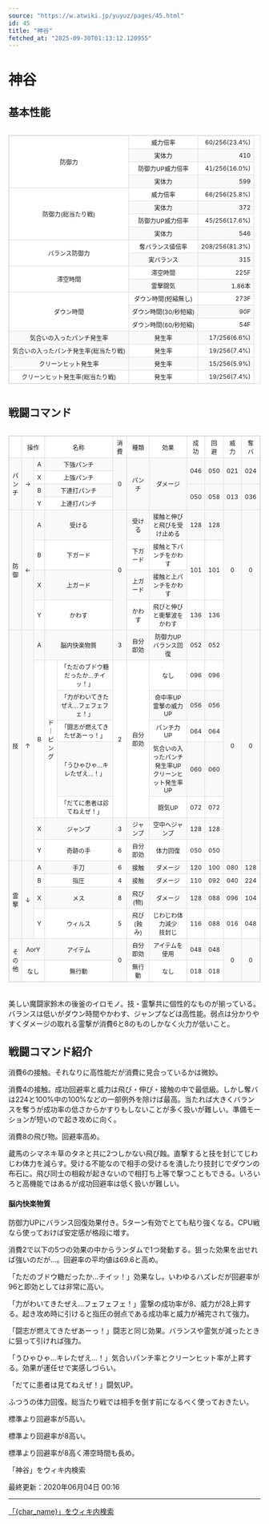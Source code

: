 ```yaml
---
source: "https://w.atwiki.jp/yuyuz/pages/45.html"
id: 45
title: "神谷"
fetched_at: "2025-09-30T01:13:12.120955"
---
```


# 神谷

## 基本性能

<div class="character-table">

<table>
<tr> <!--0-0--><td rowspan="4">防御力</td>
<!--0-1--><td>威力倍率</td>
<!--0-2--><td style="text-align:right;">60/256(23.4%)</td></tr>
<tr>
<!--1-1--><td>実体力</td>
<!--1-2--><td style="text-align:right;">410</td></tr>
<tr>
<!--2-1--><td>防御力UP威力倍率</td>
<!--2-2--><td style="text-align:right;">41/256(16.0%)</td></tr>
<tr>
<!--3-1--><td>実体力</td>
<!--3-2--><td style="text-align:right;">599</td></tr>
<tr> <!--4-0--><td rowspan="4">防御力(総当たり戦)</td>
<!--4-1--><td>威力倍率</td>
<!--4-2--><td style="text-align:right;">66/256(25.8%)</td></tr>
<tr>
<!--5-1--><td>実体力</td>
<!--5-2--><td style="text-align:right;">372</td></tr>
<tr>
<!--6-1--><td>防御力UP威力倍率</td>
<!--6-2--><td style="text-align:right;">45/256(17.6%)</td></tr>
<tr>
<!--7-1--><td>実体力</td>
<!--7-2--><td style="text-align:right;">546</td></tr>
<tr> <!--8-0--><td rowspan="2">バランス防御力</td>
<!--8-1--><td>奪バランス値倍率</td>
<!--8-2--><td style="text-align:right;">208/256(81.3%)</td></tr>
<tr>
<!--9-1--><td>実バランス</td>
<!--9-2--><td style="text-align:right;">315</td></tr>
<tr> <!--10-0--><td rowspan="2">滞空時間</td>
<!--10-1--><td>滞空時間</td>
<!--10-2--><td style="text-align:right;">225F</td></tr>
<tr>
<!--11-1--><td>霊撃闘気</td>
<!--11-2--><td style="text-align:right;">1.86本</td></tr>
<tr> <!--12-0--><td rowspan="3">ダウン時間</td>
<!--12-1--><td>ダウン時間(短縮無し)</td>
<!--12-2--><td style="text-align:right;">273F</td></tr>
<tr>
<!--13-1--><td>ダウン時間(30/秒短縮)</td>
<!--13-2--><td style="text-align:right;">90F</td></tr>
<tr>
<!--14-1--><td>ダウン時間(60/秒短縮)</td>
<!--14-2--><td style="text-align:right;">54F</td></tr>
<tr> <!--15-0--><td>気合いの入ったパンチ発生率</td>
<!--15-1--><td>発生率</td>
<!--15-2--><td style="text-align:right;">17/256(6.6%)</td></tr>
<tr> <!--16-0--><td>気合いの入ったパンチ発生率(総当たり戦)</td>
<!--16-1--><td>発生率</td>
<!--16-2--><td style="text-align:right;">19/256(7.4%)</td></tr>
<tr> <!--17-0--><td>クリーンヒット発生率</td>
<!--17-1--><td>発生率</td>
<!--17-2--><td style="text-align:right;">15/256(5.9%)</td></tr>
<tr> <!--18-0--><td>クリーンヒット発生率(総当たり戦)</td>
<!--18-1--><td>発生率</td>
<!--18-2--><td style="text-align:right;">19/256(7.4%)</td></tr>
</table>

</div>

## 戦闘コマンド

<div class="character-table">

<table>
<tr> <!--0-0--><td></td>
<!--0-1-->
<!--0-2--><td colspan="2" style="text-align:center;">操作</td>
<!--0-3-->
<!--0-4--><td colspan="2" style="text-align:center;">名称</td>
<!--0-5--><td style="text-align:center;">消費</td>
<!--0-6--><td style="text-align:center;">種類</td>
<!--0-7--><td style="text-align:center;">効果</td>
<!--0-8--><td style="text-align:center;">成功</td>
<!--0-9--><td style="text-align:center;">回避</td>
<!--0-10--><td style="text-align:center;">威力</td>
<!--0-11--><td style="text-align:center;">奪バ</td></tr>
<tr> <!--1-0--><td rowspan="4" style="text-align:center;">パ<br/>ン<br/>チ</td>
<!--1-1--><td rowspan="4" style="text-align:center;">→</td>
<!--1-2--><td style="text-align:center;">A</td>
<!--1-3-->
<!--1-4--><td colspan="2" style="text-align:center;">下強パンチ</td>
<!--1-5--><td rowspan="4" style="text-align:center;">0</td>
<!--1-6--><td rowspan="4" style="text-align:center;">パンチ</td>
<!--1-7--><td rowspan="4" style="text-align:center;">ダメージ</td>
<!--1-8--><td rowspan="2" style="text-align:center;">046</td>
<!--1-9--><td rowspan="2" style="text-align:center;">050</td>
<!--1-10--><td rowspan="2" style="text-align:center;">021</td>
<!--1-11--><td rowspan="2" style="text-align:center;">024</td></tr>
<tr>
<!--2-2--><td style="text-align:center;">X</td>
<!--2-3-->
<!--2-4--><td colspan="2" style="text-align:center;">上強パンチ</td>
</tr>
<tr>
<!--3-2--><td style="text-align:center;">B</td>
<!--3-3-->
<!--3-4--><td colspan="2" style="text-align:center;">下連打パンチ</td>
<!--3-8--><td rowspan="2" style="text-align:center;">050</td>
<!--3-9--><td rowspan="2" style="text-align:center;">058</td>
<!--3-10--><td rowspan="2" style="text-align:center;">013</td>
<!--3-11--><td rowspan="2" style="text-align:center;">036</td></tr>
<tr>
<!--4-2--><td style="text-align:center;">Y</td>
<!--4-3-->
<!--4-4--><td colspan="2" style="text-align:center;">上連打パンチ</td>
</tr>
<tr> <!--5-0--><td rowspan="4" style="text-align:center;">防<br/>御</td>
<!--5-1--><td rowspan="4" style="text-align:center;">←</td>
<!--5-2--><td style="text-align:center;">A</td>
<!--5-3-->
<!--5-4--><td colspan="2" style="text-align:center;">受ける</td>
<!--5-5--><td rowspan="4" style="text-align:center;">0</td>
<!--5-6--><td style="text-align:center;">受ける</td>
<!--5-7--><td style="text-align:center;">接触と伸びと飛びを受け止める</td>
<!--5-8--><td style="text-align:center;">128</td>
<!--5-9--><td style="text-align:center;">128</td>
<!--5-10--><td rowspan="4" style="text-align:center;">0</td>
<!--5-11--><td rowspan="4" style="text-align:center;">0</td></tr>
<tr>
<!--6-2--><td style="text-align:center;">B</td>
<!--6-3-->
<!--6-4--><td colspan="2" style="text-align:center;">下ガード</td>
<!--6-6--><td style="text-align:center;">下ガード</td>
<!--6-7--><td style="text-align:center;">接触と下パンチをかわす</td>
<!--6-8--><td rowspan="2" style="text-align:center;">101</td>
<!--6-9--><td rowspan="2" style="text-align:center;">101</td>
</tr>
<tr>
<!--7-2--><td style="text-align:center;">X</td>
<!--7-3-->
<!--7-4--><td colspan="2" style="text-align:center;">上ガード</td>
<!--7-6--><td style="text-align:center;">上ガード</td>
<!--7-7--><td style="text-align:center;">接触と上パンチをかわす</td>
</tr>
<tr>
<!--8-2--><td style="text-align:center;">Y</td>
<!--8-3-->
<!--8-4--><td colspan="2" style="text-align:center;">かわす</td>
<!--8-6--><td style="text-align:center;">かわす</td>
<!--8-7--><td style="text-align:center;">飛びと伸びと衝撃波をかわす</td>
<!--8-8--><td style="text-align:center;">136</td>
<!--8-9--><td style="text-align:center;">136</td>
</tr>
<tr> <!--9-0--><td rowspan="8" style="text-align:center;">技</td>
<!--9-1--><td rowspan="8" style="text-align:center;">↑</td>
<!--9-2--><td style="text-align:center;">A</td>
<!--9-3-->
<!--9-4--><td colspan="2" style="text-align:center;">脳内快楽物質</td>
<!--9-5--><td style="text-align:center;">3</td>
<!--9-6--><td style="text-align:center;">自分即効</td>
<!--9-7--><td style="text-align:center;">防御力UP<br/>バランス回復</td>
<!--9-8--><td style="text-align:center;">052</td>
<!--9-9--><td style="text-align:center;">052</td>
<!--9-10--><td rowspan="8" style="text-align:center;">0</td>
<!--9-11--><td rowspan="8" style="text-align:center;">0</td></tr>
<tr>
<!--10-2--><td rowspan="5" style="text-align:center;">B</td>
<!--10-3--><td rowspan="5" style="text-align:center;">ド<br/>｜<br/>ピ<br/>ン<br/>グ</td>
<!--10-4--><td style="text-align:center;">「ただのブドウ糖だったか…チイッ！」</td>
<!--10-5--><td rowspan="5" style="text-align:center;">2</td>
<!--10-6--><td rowspan="5" style="text-align:center;">自分即効</td>
<!--10-7--><td style="text-align:center;">なし</td>
<!--10-8--><td style="text-align:center;">096</td>
<!--10-9--><td style="text-align:center;">096</td>
</tr>
<tr>
<!--11-4--><td style="text-align:center;">「力がわいてきたぜえ…フェフェフェ！」</td>
<!--11-7--><td style="text-align:center;">命中率UP<br/>霊撃の威力UP</td>
<!--11-8--><td style="text-align:center;">056</td>
<!--11-9--><td style="text-align:center;">056</td>
</tr>
<tr>
<!--12-4--><td style="text-align:center;">「闘志が燃えてきたぜあーっ！」</td>
<!--12-7--><td style="text-align:center;">パンチ力UP</td>
<!--12-8--><td style="text-align:center;">064</td>
<!--12-9--><td style="text-align:center;">064</td>
</tr>
<tr>
<!--13-4--><td style="text-align:center;">「うひゃひゃ…キレたぜえ…！」</td>
<!--13-7--><td style="text-align:center;">気合いの入ったパンチ発生率UP<br/>クリーンヒット発生率UP</td>
<!--13-8--><td style="text-align:center;">060</td>
<!--13-9--><td style="text-align:center;">060</td>
</tr>
<tr>
<!--14-4--><td style="text-align:center;">「だてに患者は診てねえぜ！」</td>
<!--14-7--><td style="text-align:center;">闘気UP</td>
<!--14-8--><td style="text-align:center;">072</td>
<!--14-9--><td style="text-align:center;">072</td>
</tr>
<tr>
<!--15-2--><td style="text-align:center;">X</td>
<!--15-3-->
<!--15-4--><td colspan="2" style="text-align:center;">ジャンプ</td>
<!--15-5--><td style="text-align:center;">3</td>
<!--15-6--><td style="text-align:center;">ジャンプ</td>
<!--15-7--><td style="text-align:center;">空中へジャンプ</td>
<!--15-8--><td style="text-align:center;">128</td>
<!--15-9--><td style="text-align:center;">128</td>
</tr>
<tr>
<!--16-2--><td style="text-align:center;">Y</td>
<!--16-3-->
<!--16-4--><td colspan="2" style="text-align:center;">奇跡の手</td>
<!--16-5--><td style="text-align:center;">6</td>
<!--16-6--><td style="text-align:center;">自分即効</td>
<!--16-7--><td style="text-align:center;">体力回復</td>
<!--16-8--><td style="text-align:center;">050</td>
<!--16-9--><td style="text-align:center;">050</td>
</tr>
<tr> <!--17-0--><td rowspan="4" style="text-align:center;">霊<br/>撃</td>
<!--17-1--><td rowspan="4" style="text-align:center;">↓</td>
<!--17-2--><td style="text-align:center;">A</td>
<!--17-3-->
<!--17-4--><td colspan="2" style="text-align:center;">手刀</td>
<!--17-5--><td style="text-align:center;">6</td>
<!--17-6--><td style="text-align:center;">接触</td>
<!--17-7--><td style="text-align:center;">ダメージ</td>
<!--17-8--><td style="text-align:center;">120</td>
<!--17-9--><td style="text-align:center;">100</td>
<!--17-10--><td style="text-align:center;">080</td>
<!--17-11--><td style="text-align:center;">128</td></tr>
<tr>
<!--18-2--><td style="text-align:center;">B</td>
<!--18-3-->
<!--18-4--><td colspan="2" style="text-align:center;">指圧</td>
<!--18-5--><td style="text-align:center;">4</td>
<!--18-6--><td style="text-align:center;">接触</td>
<!--18-7--><td style="text-align:center;">ダメージ</td>
<!--18-8--><td style="text-align:center;">110</td>
<!--18-9--><td style="text-align:center;">092</td>
<!--18-10--><td style="text-align:center;">040</td>
<!--18-11--><td style="text-align:center;">224</td></tr>
<tr>
<!--19-2--><td style="text-align:center;">X</td>
<!--19-3-->
<!--19-4--><td colspan="2" style="text-align:center;">メス</td>
<!--19-5--><td style="text-align:center;">8</td>
<!--19-6--><td style="text-align:center;">飛び(物)</td>
<!--19-7--><td style="text-align:center;">ダメージ</td>
<!--19-8--><td style="text-align:center;">128</td>
<!--19-9--><td style="text-align:center;">088</td>
<!--19-10--><td style="text-align:center;">096</td>
<!--19-11--><td style="text-align:center;">104</td></tr>
<tr>
<!--20-2--><td style="text-align:center;">Y</td>
<!--20-3-->
<!--20-4--><td colspan="2" style="text-align:center;">ウィルス</td>
<!--20-5--><td style="text-align:center;">5</td>
<!--20-6--><td style="text-align:center;">飛び(蝕み)</td>
<!--20-7--><td style="text-align:center;">じわじわ体力減少<br/>技封じ</td>
<!--20-8--><td style="text-align:center;">116</td>
<!--20-9--><td style="text-align:center;">088</td>
<!--20-10--><td style="text-align:center;">016</td>
<!--20-11--><td style="text-align:center;">048</td></tr>
<tr> <!--21-0--><td rowspan="2" style="text-align:center;">そ<br/>の<br/>他</td>
<!--21-1-->
<!--21-2--><td colspan="2" style="text-align:center;">AorY</td>
<!--21-3-->
<!--21-4--><td colspan="2" style="text-align:center;">アイテム</td>
<!--21-5--><td rowspan="2" style="text-align:center;">0</td>
<!--21-6--><td style="text-align:center;">自分即効</td>
<!--21-7--><td style="text-align:center;">アイテムを使用</td>
<!--21-8--><td style="text-align:center;">048</td>
<!--21-9--><td style="text-align:center;">048</td>
<!--21-10--><td rowspan="2" style="text-align:center;">0</td>
<!--21-11--><td rowspan="2" style="text-align:center;">0</td></tr>
<tr>
<!--22-1-->
<!--22-2--><td colspan="2" style="text-align:center;">なし</td>
<!--22-3-->
<!--22-4--><td colspan="2" style="text-align:center;">無行動</td>
<!--22-6--><td style="text-align:center;">無行動</td>
<!--22-7--><td style="text-align:center;">なし</td>
<!--22-8--><td style="text-align:center;">018</td>
<!--22-9--><td style="text-align:center;">018</td>
</tr>
</table>

</div>

美しい魔闘家鈴木の後釜のイロモノ。技・霊撃共に個性的なものが揃っている。バランスは低いがダウン時間やかわす、ジャンプなどは高性能。弱点は分かりやすくダメージの取れる霊撃が消費6と8のものしかなく火力が低いこと。

## 戦闘コマンド紹介

消費6の接触。それなりに高性能だが消費に見合っているかは微妙。

消費4の接触。成功回避率と威力は飛び・伸び・接触の中で最低級。しかし奪バは224と100%中の100%などの一部例外を除けば最高。当たれば大きくバランスを奪うが成功率の低さからかすりもしないことが多く扱いが難しい。準備モーションが短いので起き攻めに向く。

消費8の飛び物。回避率高め。

蔵馬のシマネキ草のタネと共に2つしかない飛び蝕。直撃すると技を封じてじわじわ体力を減らす。受ける不能なので相手の受けるを潰したり技封じでダウンの布石に。飛び同士の相殺が起きないので相打ち上等で撃つこともできる。いろいろと高機能ではあるが成功回避率は低く扱いが難しい。

#### 脳内快楽物質

防御力UPにバランス回復効果付き。5ターン有効でとても粘り強くなる。CPU戦なら使っておけば安定感が格段に増す。

消費2で以下の5つの効果の中からランダムで1つ発動する。狙った効果を出せれば強いのだが…。回避率の平均値は69.6と高め。

「ただのブドウ糖だったか…チイッ！」効果なし。いわゆるハズレだが回避率が96と即効としては非常に高い。

「力がわいてきたぜえ…フェフェフェ！」霊撃の成功率が8、威力が28上昇する。起き攻め時に引けると指圧の弱点である成功率と威力が補完されて強力。

「闘志が燃えてきたぜあーっ！」闘志と同じ効果。バランスや霊気が減ったときに狙って引ければ強力。

「うひゃひゃ…キレたぜえ…！」気合いパンチ率とクリーンヒット率が上昇する。効果が運任せで実感しづらい。

「だてに患者は見てねえぜ！」闘気UP。

ふつうの体力回復。総当たり戦では相手を倒す前になるべく使っておきたい。

標準より回避率が5高い。

標準より回避率が8高い。

標準より回避率が8高く滞空時間も長め。

「神谷」をウィキ内検索

最終更新：2020年06月04日 00:16

<style>
.character-table {
    overflow-x: auto;
    margin: 20px 0;
}

.character-table table {
    border-collapse: collapse;
    width: 100%;
    font-size: 12px;
    border: 1px solid #ddd;
}

.character-table td, .character-table th {
    border: 1px solid #ddd;
    padding: 4px 6px;
    text-align: center;
}

.character-table tr:nth-child(even) {
    background-color: #f9f9f9;
}

.character-table tr:nth-child(odd) {
    background-color: #ffffff;
}
</style>

---

[「{char_name}」をウィキ内検索](https://w.atwiki.jp//w.atwiki.jp/yuyuz/search?andor=and&keyword={char_name})
